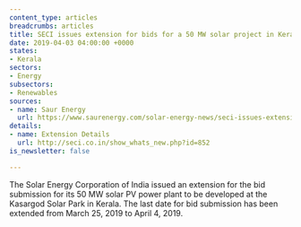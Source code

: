 ```yaml
---
content_type: articles
breadcrumbs: articles
title: SECI issues extension for bids for a 50 MW solar project in Kerala
date: 2019-04-03 04:00:00 +0000
states:
- Kerala
sectors:
- Energy
subsectors:
- Renewables
sources:
- name: Saur Energy
  url: https://www.saurenergy.com/solar-energy-news/seci-issues-extension-for-50-mw-solar-plant-in-kerala
details:
- name: Extension Details
  url: http://seci.co.in/show_whats_new.php?id=852
is_newsletter: false

---
```

The Solar Energy Corporation of India issued an extension for the bid submission for its 50 MW solar PV power plant to be developed at the Kasargod Solar Park in Kerala. The last date for bid submission has been extended from March 25, 2019 to April 4, 2019.
